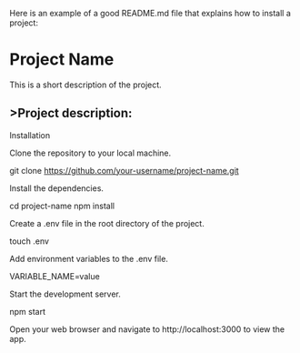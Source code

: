 Here is an example of a good README.md file that explains how to install a project:

<h1>Project Name</h1>
This is a short description of the project.

<h2>>Project description:</h2
This movie listing app was built using React and Redux to help manage the state of the application. React is a JavaScript library for building user interfaces, while Redux is a predictable state container for JavaScript apps. Together, they allow us to manage application state in a predictable and consistent way, making it easier to develop and maintain the app over time.

<h2>Installation</h2>

Clone the repository to your local machine.

git clone https://github.com/your-username/project-name.git

Install the dependencies.

cd project-name
npm install

Create a .env file in the root directory of the project.

touch .env

Add environment variables to the .env file.

VARIABLE_NAME=value

Start the development server.

npm start

Open your web browser and navigate to http://localhost:3000 to view the app.
